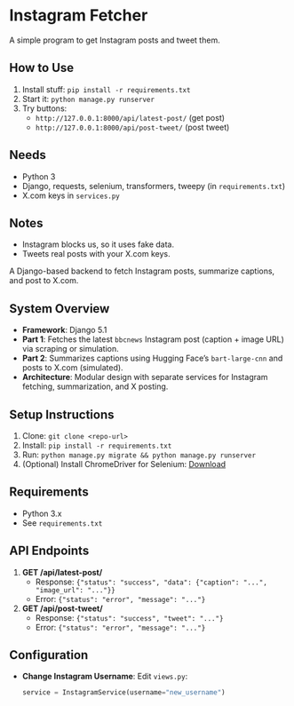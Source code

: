 # Instagram Fetcher


A simple program to get Instagram posts and tweet them.

## How to Use
1. Install stuff: `pip install -r requirements.txt`
2. Start it: `python manage.py runserver`
3. Try buttons:
   - `http://127.0.0.1:8000/api/latest-post/` (get post)
   - `http://127.0.0.1:8000/api/post-tweet/` (post tweet)

## Needs
- Python 3
- Django, requests, selenium, transformers, tweepy (in `requirements.txt`)
- X.com keys in `services.py`

## Notes
- Instagram blocks us, so it uses fake data.
- Tweets real posts with your X.com keys.

A Django-based backend to fetch Instagram posts, summarize captions, and post to X.com.

## System Overview
- **Framework**: Django 5.1
- **Part 1**: Fetches the latest `bbcnews` Instagram post (caption + image URL) via scraping or simulation.
- **Part 2**: Summarizes captions using Hugging Face’s `bart-large-cnn` and posts to X.com (simulated).
- **Architecture**: Modular design with separate services for Instagram fetching, summarization, and X posting.

## Setup Instructions
1. Clone: `git clone <repo-url>`
2. Install: `pip install -r requirements.txt`
3. Run: `python manage.py migrate && python manage.py runserver`
4. (Optional) Install ChromeDriver for Selenium: [Download](https://sites.google.com/chromium.org/driver/)

## Requirements
- Python 3.x
- See `requirements.txt`

## API Endpoints
1. **GET /api/latest-post/**
   - Response: `{"status": "success", "data": {"caption": "...", "image_url": "..."}}`
   - Error: `{"status": "error", "message": "..."}`
2. **GET /api/post-tweet/**
   - Response: `{"status": "success", "tweet": "..."}`
   - Error: `{"status": "error", "message": "..."}`

## Configuration
- **Change Instagram Username**: Edit `views.py`:
  ```python
  service = InstagramService(username="new_username")

